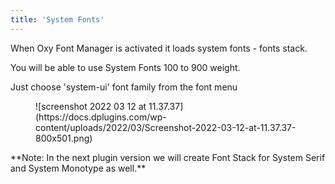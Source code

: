 ```yaml
---
title: 'System Fonts'
---
```


When Oxy Font Manager is activated it loads system fonts - fonts stack.

You will be able to use System Fonts 100 to 900 weight.

Just choose 'system-ui' font family from the font menu

<figure class="wp-block-image size-large">![screenshot 2022 03 12 at 11.37.37](https://docs.dplugins.com/wp-content/uploads/2022/03/Screenshot-2022-03-12-at-11.37.37-800x501.png)</figure>**Note: In the next plugin version we will create Font Stack for System Serif and System Monotype as well.**